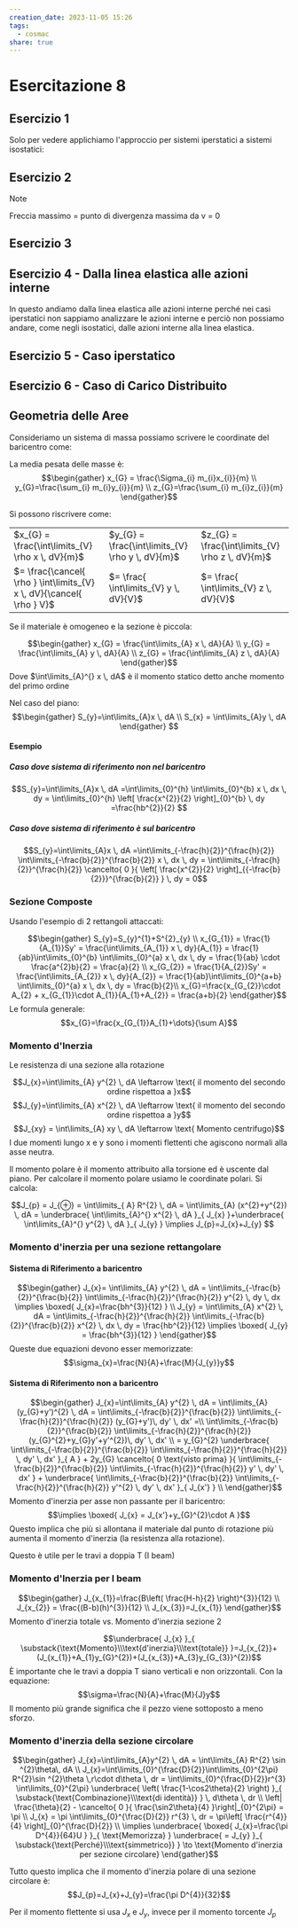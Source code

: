 ```yaml
---
creation_date: 2023-11-05 15:26
tags:
  - cosmac
share: true
---
```

# Esercitazione 8

## Esercizio 1

<!Diagramma esercizio 1>

Solo per vedere applichiamo l'approccio per sistemi iperstatici a sistemi isostatici:

<!Diagramma esercizio 1 approccio iperstatico>

## Esercizio 2

<!Diagramma esercizio 2>

> [!note] 
> Freccia massimo = punto di divergenza massima da v = 0
## Esercizio 3

<!Diagramma esercizio 3>

## Esercizio 4 - Dalla linea elastica alle azioni interne

In questo andiamo dalla linea elastica alle azioni interne perché nei casi iperstatici non sappiamo analizzare le azioni interne e perciò non possiamo andare, come negli isostatici, dalle azioni interne alla linea elastica.

<!Diagramma esercizio 4>


## Esercizio 5 - Caso iperstatico

<!Diagramma esercizio 5>

## Esercizio 6 - Caso di Carico Distribuito

<!Diagramma esercizio 6>

## Geometria delle Aree

Consideriamo un sistema di massa possiamo scrivere le coordinate del baricentro come:

La media pesata delle masse è:
$$\begin{gather}
x_{G} = \frac{\Sigma_{i} m_{i}x_{i}}{m} \\
y_{G}=\frac{\sum_{i} m_{i}y_{i}}{m} \\
z_{G}=\frac{\sum_{i} m_{i}z_{i}}{m}
\end{gather}$$

Si possono riscrivere come:

|                                                                        |                                                   |                                                   |
| ---------------------------------------------------------------------- | ------------------------------------------------- | ------------------------------------------------- |
| $x_{G} = \frac{\int\limits_{V} \rho x  \, dV}{m}$                      | $y_{G} = \frac{\int\limits_{V} \rho y  \, dV}{m}$ | $z_{G} = \frac{\int\limits_{V} \rho z  \, dV}{m}$ |
| $= \frac{\cancel{ \rho } \int\limits_{V} x  \, dV}{\cancel{ \rho } V}$ |    $= \frac{ \int\limits_{V} y  \, dV}{V}$    |     $= \frac{ \int\limits_{V} z  \, dV}{V}$   |

Se il materiale è omogeneo e la sezione è piccola:

$$\begin{gather}
x_{G} = \frac{\int\limits_{A} x  \, dA}{A} \\
y_{G} = \frac{\int\limits_{A} y  \, dA}{A} \\
z_{G} = \frac{\int\limits_{A} z  \, dA}{A}
\end{gather}$$
Dove $\int\limits_{A}^{} x \, dA$ è il momento statico detto anche momento del primo ordine

Nel caso del piano:
$$\begin{gather}
S_{y}=\int\limits_{A}x  \, dA \\
S_{x} = \int\limits_{A}y  \, dA
\end{gather} $$
#### Esempio

##### Caso dove sistema di riferimento non nel baricentro

<!Diagramma esempio non sul baricentro>

$$S_{y}=\int\limits_{A}x  \, dA =\int\limits_{0}^{h} \int\limits_{0}^{b} x \, dx  \, dy = \int\limits_{0}^{h} \left[ \frac{x^{2}}{2} \right]_{0}^{b} \, dy =\frac{hb^{2}}{2} $$
##### Caso dove sistema di riferimento è sul baricentro

<!Diagramma esempio sul baricentro>

$$S_{y}=\int\limits_{A}x  \, dA =\int\limits_{-\frac{h}{2}}^{\frac{h}{2}} \int\limits_{-\frac{b}{2}}^{\frac{b}{2}} x \, dx  \, dy = \int\limits_{-\frac{h}{2}}^{\frac{h}{2}} \cancelto{ 0 }{ \left[ \frac{x^{2}}{2} \right]_{{-\frac{b}{2}}}^{\frac{b}{2}} } \, dy = 0$$
### Sezione Composte

Usando l'esempio di 2 rettangoli attaccati:

<!Diagramma sezione composta>

$$\begin{gather}
S_{y}=S_{y}^{1}+S^{2}_{y} \\
x_{G_{1}} = \frac{1}{A_{1}}Sy' = \frac{\int\limits_{A_{1}} x \, dy}{A_{1}} = \frac{1}{ab}\int\limits_{0}^{b} \int\limits_{0}^{a} x \, dx  \, dy = \frac{1}{ab} \cdot \frac{a^{2}b}{2} = \frac{a}{2} \\
x_{G_{2}} = \frac{1}{A_{2}}Sy' = \frac{\int\limits_{A_{2}} x \, dy}{A_{2}} = \frac{1}{ab}\int\limits_{0}^{a+b} \int\limits_{0}^{a} x \, dx  \, dy = \frac{b}{2}\\
x_{G}=\frac{x_{G_{2}}\cdot A_{2} + x_{G_{1}}\cdot A_{1}}{A_{1}+A_{2}} = \frac{a+b}{2}
\end{gather}$$
Le formula generale:
$$x_{G}=\frac{x_{G_{1}}A_{1}+\dots}{\sum A}$$
### Momento d'Inerzia

Le resistenza di una sezione alla rotazione

$$J_{x}=\int\limits_{A} y^{2}  \, dA \leftarrow \text{ il momento del secondo ordine rispettoa a }x$$
$$J_{y}=\int\limits_{A} x^{2}  \, dA \leftarrow \text{ il momento del secondo ordine rispettoa a }y$$
$$J_{xy} = \int\limits_{A} xy  \, dA \leftarrow \text{ Momento centrifugo}$$
I due momenti lungo x e y sono i momenti flettenti che agiscono normali alla asse neutra.

Il momento polare è il momento attribuito alla torsione ed è uscente dal piano. Per calcolare il momento polare usiamo le coordinate polari. Si calcola:

$$J_{p} = J_{⊕} = \int\limits_{ A} R^{2}  \, dA = \int\limits_{A} (x^{2}+y^{2})  \, dA = \underbrace{ \int\limits_{A}^{} x^{2} \, dA }_{ J_{x} }+\underbrace{ \int\limits_{A}^{} y^{2} \, dA }_{ J_{y} } \implies  J_{p}=J_{x}+J_{y}    $$

### Momento d'inerzia per una sezione rettangolare

#### Sistema di Riferimento a baricentro
<!Diagramma rettangolo con baricentro in mezzo>

$$\begin{gather}
J_{x}= \int\limits_{A} y^{2}  \, dA = \int\limits_{-\frac{b}{2}}^{\frac{b}{2}} \int\limits_{-\frac{h}{2}}^{\frac{h}{2}} y^{2}  \, dy  \, dx \implies \boxed{ J_{x}=\frac{bh^{3}}{12} } \\
J_{y} = \int\limits_{A} x^{2}  \, dA = \int\limits_{-\frac{h}{2}}^{\frac{h}{2}} \int\limits_{-\frac{b}{2}}^{\frac{b}{2}} x^{2} \, dx  \, dy = \frac{hb^{2}}{12} \implies \boxed{ J_{y} =  \frac{bh^{3}}{12} }
\end{gather}$$
Queste due equazioni devono esser memorizzate:
$$\sigma_{x}=\frac{N}{A}+\frac{M}{J_{y}}y$$
#### Sistema di Riferimento non a baricentro

<!Diagramma rettangolo con baricentro non in mezzo>

$$\begin{gather}
J_{x}=\int\limits_{A} y^{2}  \, dA = \int\limits_{A} (y_{G}+y')^{2}  \, dA = \int\limits_{-\frac{b}{2}}^{\frac{b}{2}} \int\limits_{-\frac{h}{2}}^{\frac{h}{2}}  (y_{G}+y')\, dy'  \, dx' =\\
\int\limits_{-\frac{b}{2}}^{\frac{b}{2}} \int\limits_{-\frac{h}{2}}^{\frac{h}{2}}  (y_{G}^{2}+y_{G}y'+y'^{2})\, dy'  \, dx'  \\
= y_{G}^{2} \underbrace{ \int\limits_{-\frac{b}{2}}^{\frac{b}{2}} \int\limits_{-\frac{h}{2}}^{\frac{h}{2}}  \, dy'  \, dx' }_{ A } + 2y_{G} \cancelto{ 0 \text{visto prima} }{ \int\limits_{-\frac{b}{2}}^{\frac{b}{2}} \int\limits_{-\frac{h}{2}}^{\frac{h}{2}} y' \, dy'  \, dx' } + \underbrace{ \int\limits_{-\frac{b}{2}}^{\frac{b}{2}} \int\limits_{-\frac{h}{2}}^{\frac{h}{2}} y'^{2} \, dy'  \, dx' }_{ J_{x'} } \\
\end{gather}$$
Momento d'inerzia per asse non passante per il baricentro:
$$\implies \boxed{ J_{x} = J_{x'}+y_{G}^{2}\cdot A }$$
Questo implica che più si allontana il materiale dal punto di rotazione più aumenta il momento d'inerzia (la resistenza alla rotazione).

Questo è utile per le travi a doppia T (I beam)

### Momento d'Inerzia per I beam

<!Diagramma I beam>

$$\begin{gather}
J_{x_{1}}=\frac{B\left( \frac{H-h}{2} \right)^{3}}{12} \\
J_{x_{2}} = \frac{(B-b)(h)^{3}}{12} \\
J_{x_{3}}=J_{x_{1}}
\end{gather}$$
Momento d'inerzia totale vs. Momento d'inerzia sezione 2

$$\underbrace{ J_{x} }_{ \substack{\text{Momento}\\\text{d'inerzia}\\\text{totale}} }=J_{x_{2}}+(J_{x_{1}}+A_{1}y_{G}^{2})+(J_{x_{3}}+A_{3}y_{G_{3}}^{2})$$
È importante che le travi a doppia T siano verticali e non orizzontali.
Con la equazione:
$$\sigma=\frac{N}{A}+\frac{M}{J}y$$
Il momento più grande significa che il pezzo viene sottoposto a meno sforzo.

### Momento d'inerzia della sezione circolare

<!Diagramma sezione circolare e circonferenza>

$$\begin{gather}
J_{x}=\int\limits_{A}y^{2}  \, dA = \int\limits_{A} R^{2} \sin ^{2}\theta\, dA \\
J_{x}=\int\limits_{0}^{\frac{D}{2}}\int\limits_{0}^{2\pi} R^{2}\sin ^{2}\theta \,r\cdot d\theta   \, dr = \int\limits_{0}^{\frac{D}{2}}r^{3}  \int\limits_{0}^{2\pi} \underbrace{ \left( \frac{1-\cos2\theta}{2} \right) }_{ \substack{\text{Combinazione}\\\text{di identità}} } \, d\theta \, dr \\
\left| \frac{\theta}{2} - \cancelto{ 0 }{ \frac{\sin2\theta}{4} }\right|_{0}^{2\pi}   = \pi \\
J_{x} = \pi \int\limits_{0}^{\frac{D}{2}} r^{3} \, dr = \pi\left[ \frac{r^{4}}{4} \right]_{0}^{\frac{D}{2}} \\
\implies  \underbrace{ \boxed{ J_{x}=\frac{\pi D^{4}}{64}U } }_{ \text{Memorizza} } \underbrace{ = J_{y} }_{ \substack{\text{Perché}\\\text{simmetrico}} } \to \text{Momento d'inerzia per sezione circolare}
\end{gather}$$
<!Diagramma sezione circolare>

Tutto questo implica che il momento d'inerzia polare di una sezione circolare è:
$$J_{p}=J_{x}+J_{y}=\frac{\pi D^{4}}{32}$$

Per il momento flettente si usa $J_{x}$ e $J_{y}$, invece per il momento torcente $J_{p}$

